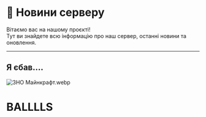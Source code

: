 # 📰 Новини серверу

Вітаємо вас на нашому проєкті!  
Тут ви знайдете всю інформацію про наш сервер, останні новини та оновлення.

---

## Я єбав....

![ЗНО Майнкрафт.webp](https://hfs.hampta.pp.ua/zno_minecraft.webp)

# BALLLLS